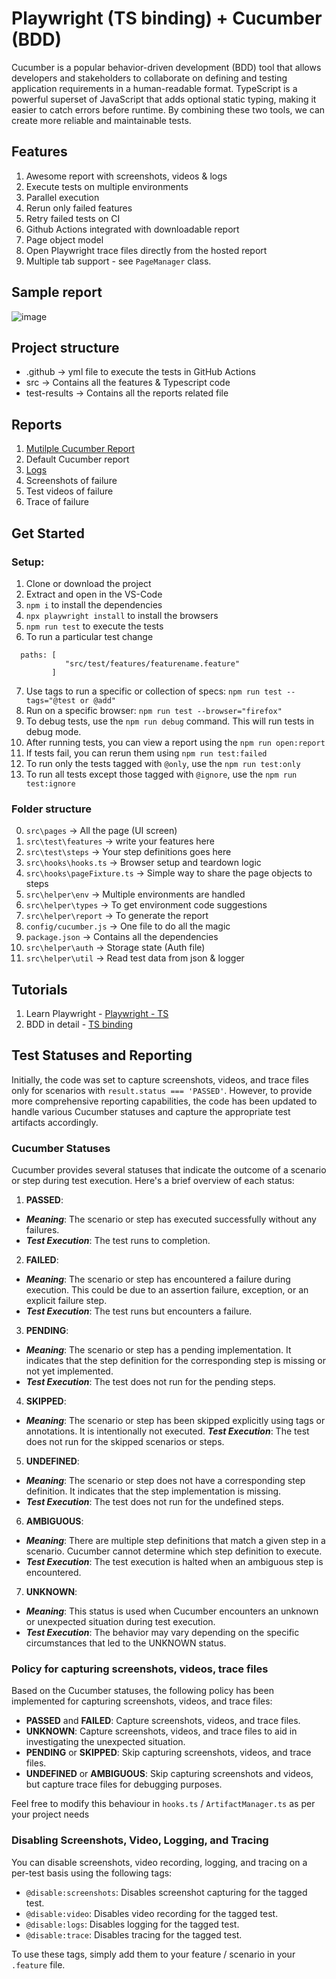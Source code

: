 # Playwright (TS binding) + Cucumber (BDD)

Cucumber is a popular behavior-driven development (BDD) tool that allows developers and stakeholders to collaborate on defining and testing application requirements in a human-readable format. 
TypeScript is a powerful superset of JavaScript that adds optional static typing, making it easier to catch errors before runtime. By combining these two tools, we can create more reliable and maintainable tests.

## Features

1. Awesome report with screenshots, videos & logs
2. Execute tests on multiple environments 
3. Parallel execution
4. Rerun only failed features
5. Retry failed tests on CI
6. Github Actions integrated with downloadable report
7. Page object model
8. Open Playwright trace files directly from the hosted report
9. Multiple tab support - see `PageManager` class.

## Sample report
![image](https://github.com/ortoniKC/Playwright_Cucumber_TS/assets/58769833/da2d9f5a-85e7-4695-8ce2-3378b692afc4)


## Project structure

- .github -> yml file to execute the tests in GitHub Actions
- src -> Contains all the features & Typescript code
- test-results -> Contains all the reports related file

## Reports

1. [Mutilple Cucumber Report](https://github.com/WasiqB/multiple-cucumber-html-reporter)
2. Default Cucumber report
3. [Logs](https://www.npmjs.com/package/winston)
4. Screenshots of failure
5. Test videos of failure
6. Trace of failure

## Get Started

### Setup:

1. Clone or download the project
2. Extract and open in the VS-Code
3. `npm i` to install the dependencies
4. `npx playwright install` to install the browsers
5. `npm run test` to execute the tests
6. To run a particular test change  
```
  paths: [
            "src/test/features/featurename.feature"
         ] 
```
7. Use tags to run a specific or collection of specs: `npm run test --tags="@test or @add"`
8. Run on a specific browser: `npm run test --browser="firefox"`
9. To debug tests, use the `npm run debug` command. This will run tests in debug mode.
10. After running tests, you can view a report using the `npm run open:report`
11. If tests fail, you can rerun them using `npm run test:failed`
12. To run only the tests tagged with `@only`, use the `npm run test:only`
13. To run all tests except those tagged with `@ignore`, use the `npm run test:ignore`


### Folder structure
0. `src\pages` -> All the page (UI screen)
1. `src\test\features` -> write your features here
2. `src\test\steps` -> Your step definitions goes here
3. `src\hooks\hooks.ts` -> Browser setup and teardown logic
4. `src\hooks\pageFixture.ts` -> Simple way to share the page objects to steps
5. `src\helper\env` -> Multiple environments are handled
6. `src\helper\types` -> To get environment code suggestions
7. `src\helper\report` -> To generate the report
8. `config/cucumber.js` -> One file to do all the magic
9. `package.json` -> Contains all the dependencies
10. `src\helper\auth` -> Storage state (Auth file)
11. `src\helper\util` -> Read test data from json & logger

## Tutorials
1. Learn Playwright - [Playwright - TS](https://youtube.com/playlist?list=PL699Xf-_ilW7EyC6lMuU4jelKemmS6KgD)
2. BDD in detail - [TS binding](https://youtube.com/playlist?list=PL699Xf-_ilW6KgK-S1l9ynOnBGiZl2Bsk)

## Test Statuses and Reporting
Initially, the code was set to capture screenshots, videos, and trace files only for scenarios with 
`result.status === 'PASSED'`. 
However, to provide more comprehensive reporting capabilities, the code has been updated to handle various Cucumber statuses and capture the appropriate test artifacts accordingly.

### Cucumber Statuses
Cucumber provides several statuses that indicate the outcome of a scenario or step during test execution. Here's a brief overview of each status:

1. __PASSED__:
  - __*Meaning*__: The scenario or step has executed successfully without any failures.
  - __*Test Execution*__: The test runs to completion.
2. __FAILED__:
  - __*Meaning*__: The scenario or step has encountered a failure during execution. This could be due to an assertion failure, exception, or an explicit failure step.
  - __*Test Execution*__: The test runs but encounters a failure.
3. __PENDING__:
  - __*Meaning*__: The scenario or step has a pending implementation. It indicates that the step definition for the corresponding step is missing or not yet implemented.
  - __*Test Execution*__: The test does not run for the pending steps.
4. __SKIPPED__:
  - __*Meaning*__: The scenario or step has been skipped explicitly using tags or annotations. It is intentionally not executed.
  __*Test Execution*__: The test does not run for the skipped scenarios or steps.
5. __UNDEFINED__:
  - __*Meaning*__: The scenario or step does not have a corresponding step definition. It indicates that the step implementation is missing.
  - __*Test Execution*__: The test does not run for the undefined steps.
6. __AMBIGUOUS__:
  - __*Meaning*__: There are multiple step definitions that match a given step in a scenario. Cucumber cannot determine which step definition to execute.
  - __*Test Execution*__: The test execution is halted when an ambiguous step is encountered.
7. __UNKNOWN__:
  - __*Meaning*__: This status is used when Cucumber encounters an unknown or unexpected situation during test execution.
  - __*Test Execution*__: The behavior may vary depending on the specific circumstances that led to the UNKNOWN status.

### Policy for capturing screenshots, videos, trace files
Based on the Cucumber statuses, the following policy has been implemented for capturing screenshots, videos, and trace files:

- __PASSED__ and __FAILED__: Capture screenshots, videos, and trace files.
- __UNKNOWN__: Capture screenshots, videos, and trace files to aid in investigating the unexpected situation.
- __PENDING__ or __SKIPPED__: Skip capturing screenshots, videos, and trace files.
- __UNDEFINED__ or __AMBIGUOUS__: Skip capturing screenshots and videos, but capture trace files for debugging purposes.

Feel free to modify this behaviour in `hooks.ts` / `ArtifactManager.ts` as per your project needs

### Disabling Screenshots, Video, Logging, and Tracing

You can disable screenshots, video recording, logging, and tracing on a per-test basis using the following tags:

- `@disable:screenshots`: Disables screenshot capturing for the tagged test.
- `@disable:video`: Disables video recording for the tagged test.
- `@disable:logs`: Disables logging for the tagged test.
- `@disable:trace`: Disables tracing for the tagged test.

To use these tags, simply add them to your feature / scenario in your `.feature` file.
